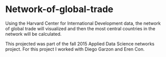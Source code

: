 # Network-of-global-trade
Using the Harvard Center for International Development data, the network of global trade will visualized and then the most central countries in the network will be calculated. 

This projected was part of the fall 2015 Applied Data Science networks project. For this project I worked with Diego Garzon and Eren Con.
